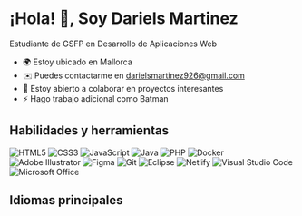 ¡Hola! 👋, Soy Dariels Martinez
===============================

Estudiante de GSFP en Desarrollo de Aplicaciones Web

* 🌍  Estoy ubicado en Mallorca
* ✉️  Puedes contactarme en [darielsmartinez926@gmail.com](mailto:darielsmartinez926@gmail.com)
* 🤝  Estoy abierto a colaborar en proyectos interesantes
* ⚡  Hago trabajo adicional como Batman

## Habilidades y herramientas
![HTML5](https://img.shields.io/badge/html5-%23E34F26.svg?style=for-the-badge&logo=html5&logoColor=white) ![CSS3](https://img.shields.io/badge/css3-%231572B6.svg?style=for-the-badge&logo=css3&logoColor=white) ![JavaScript](https://img.shields.io/badge/javascript-%23323330.svg?style=for-the-badge&logo=javascript&logoColor=%23F7DF1E) ![Java](https://img.shields.io/badge/java-%23ED8B00.svg?style=for-the-badge&logo=openjdk&logoColor=white) ![PHP](https://img.shields.io/badge/php-%23777BB4.svg?style=for-the-badge&logo=php&logoColor=white) 
![Docker](https://img.shields.io/badge/docker-%230db7ed.svg?style=for-the-badge&logo=docker&logoColor=white) ![Adobe Illustrator](https://img.shields.io/badge/adobe%20illustrator-%23FF9A00.svg?style=for-the-badge&logo=adobe%20illustrator&logoColor=white) ![Figma](https://img.shields.io/badge/figma-%23F24E1E.svg?style=for-the-badge&logo=figma&logoColor=white) ![Git](https://img.shields.io/badge/git-%23F05033.svg?style=for-the-badge&logo=git&logoColor=white) ![Eclipse](https://img.shields.io/badge/Eclipse-FE7A16.svg?style=for-the-badge&logo=Eclipse&logoColor=white) ![Netlify](https://img.shields.io/badge/netlify-%23000000.svg?style=for-the-badge&logo=netlify&logoColor=#00C7B7) ![Visual Studio Code](https://img.shields.io/badge/Visual%20Studio%20Code-0078d7.svg?style=for-the-badge&logo=visual-studio-code&logoColor=white) ![Microsoft Office](https://img.shields.io/badge/Microsoft_Office-D83B01?style=for-the-badge&logo=microsoft-office&logoColor=white)

## Idiomas principales

<div align="center >
![Top Langs](https://github-readme-stats.vercel.app/api/top-langs/?username=darielsmtz&layout=compact&theme=dark)
[![](https://github-readme-streak-stats.herokuapp.com/?user=valentinawerle&theme=material-palenight)](https://github.com/darielsmtz)
</div>
